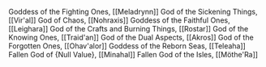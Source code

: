 Goddess of the Fighting Ones, [[Meladrynn]]
God of the Sickening Things, [[Vir'al]]
God of Chaos, [[Nohraxis]]
Goddess of the Faithful Ones, [[Leighara]]
God of the Crafts and Burning Things, [[Rostar]]
God of the Knowing Ones, [[Traid'an]]
God of the Dual Aspects, [[Akros]]
God of the Forgotten Ones, [[Ohav'alor]]
Goddess of the Reborn Seas, [[Teleaha]]
Fallen God of {Null Value}, [[Minahal]]
Fallen God of the Isles, [[Möthe'Ra]]